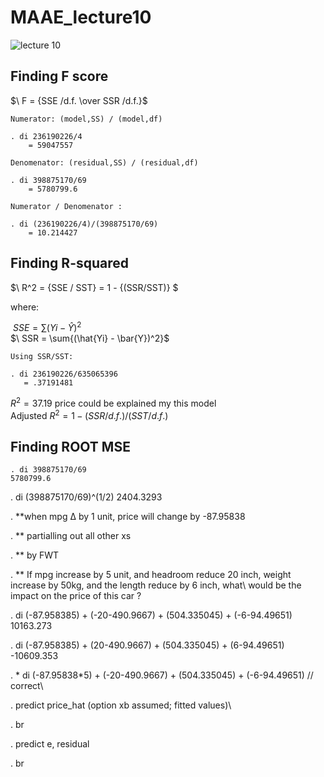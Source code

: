 # MAAE_lecture10

![lecture 10](https://user-images.githubusercontent.com/20382285/196508065-57c5c2e8-7567-4d13-974f-d6ea4e668a00.JPG)

## Finding F score

$\ F = {SSE /d.f. \over SSR /d.f.}$
    
    Numerator: (model,SS) / (model,df)
    
    . di 236190226/4
        = 59047557
    
    Denomenator: (residual,SS) / (residual,df)
    
    . di 398875170/69
        = 5780799.6
        
    Numerator / Denomenator :
        
    . di (236190226/4)/(398875170/69)
        = 10.214427
        
## Finding R-squared 

$\ R^2 = {SSE / SST} = 1 - {(SSR/SST)} $

where:

  $\ SSE = \sum{(Yi - \hat{Y})^2}$\
  $\ SSR = \sum{(\hat{Yi} - \bar{Y})^2}$
    
    Using SSR/SST:
    
    . di 236190226/635065396
       = .37191481

$R^2 = 37.19 %$ price could be explained my this model\
Adjusted $R^2 = 1 - (SSR/d.f.) / (SST/d.f.)$

## Finding ROOT MSE

    . di 398875170/69
    5780799.6

. di (398875170/69)^(1/2)
2404.3293

. **when mpg ∆ by 1 unit, price will change by -87.95838

. ** partialling out all other xs

. ** by FWT

. ** If mpg increase by 5 unit, and headroom reduce 20 inch, weight increase by 50kg, and the length reduce by 6 inch, what\ would be the impact on the price of this car ?

. di (-87.958385) + (-20-490.9667) + (504.335045) + (-6-94.49651)
10163.273

. di (-87.958385) + (20-490.9667) + (504.335045) + (6-94.49651)
-10609.353

. * di (-87.95838*5) + (-20-490.9667) + (504.335045) + (-6-94.49651) // correct\

. predict price_hat
(option xb assumed; fitted values)\

. br

. predict e, residual

. br
